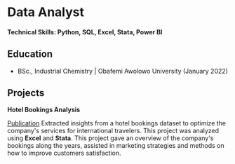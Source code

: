 # Data Analyst 

#### Technical Skills: Python, SQL, Excel, Stata, Power BI

## Education
- BSc., Industrial Chemistry | Obafemi Awolowo University (January 2022)

## Projects
**Hotel Bookings Analysis**

[Publication](https://medium.com/@akintundetemiloluwa.a/hotel-booking-analysis-37235d0c47f3)
Extracted insights from a hotel bookings dataset to optimize the company's services for international travelers. This project was analyzed using **Excel** and **Stata**. This project gave an overview of the company's bookings along the years, assisted in marketing strategies and methods on how to improve customers satisfaction.
